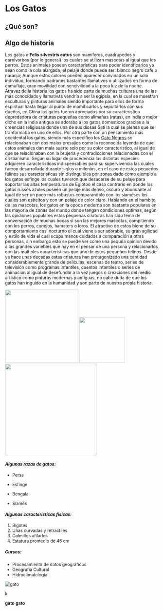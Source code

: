 # **Los Gatos**

## **¿Qué son?**   

## **Algo de historia**

Los gatos o **Felis silvestris catus** son mamiferos, cuadrupedos y carnivorbos (por lo general) los cuales se utilizan mascotas al igual que los perros. Estos animales poseen caracteristicas para poder identificarlos ya sean como la cola alargada, el pelaje donde puede ser: blanco negro cafe o naranja; Aunque estos colores pueden aparecer convinados en un solo individuo, formando padrones bastantes llamativos o utilizados en forma de camuflaje, gran movilidad con sencivilidad a la poca luz de la noche. Atravez de la historia los gatos ha sido parte de muchas culturas una de las más conocidads y llamativas vendría a ser la egipsia, en la cual se muestran esculturas y pinturas animales siendo importante para ellos de forma espiritual hasta llegar al punto de momificarlos y sepultarlos con sus dueños, en China los gatos fueron apreciados por su caracteristica depredadora de criaturas pequeñas como alimañas (ratas), en India o mejor dicho en la india antigua se adoraba a los gatos domesticos gracias a la creencias religiosas donde una de sus diosas Satí la cual se piensa que se tranformaba en uno de ellos.
Por otra parte con un pensamiento más occidental los gatos, siendo más especifico los [Gato Negros](https://cdn.pixabay.com/photo/2023/03/21/08/36/cat-7866716_1280.jpg) se relacionaban con dos malos presajios como la reconocida leyenda de que estos animales dan mala suerte solo por su color caracteristico, al igual de que se relacionaban con la brujeria y contradicciones relacionadas con el cristianismo.
Según su lugar de procedencia las distintas especies adquieren caracteristicas indispensables para su supervivencia las cuales fueron desarrollada durante siglos o milenios, en el caso de estos pequeños felinos sus caracteristicas sin distinguibles por zonas dado como ejemplo a los gatos esfinge los cuales tuvieron que desacerse de su pelaje para soportar las altas temperaturas de Egiptoo el caso contrario en donde los gatos russos azules poseén un pelaje más denso, oscuro y abundante al igual de ser un poco más robustos comparandolo con los siaméses los cuales son esbeltos y con un pelaje de color claro.
Hablando en el hambito de las mascotas, los gatos en la epoca moderna son bastante populares en las mayoria de zonas del mundo donde tengan condiciones optimas, según las opidiones populares estas pequeñas criaturas han sido tema de conversación de muchas bocas si son las mejores mascotas, compitiendo con los perros, conejos, hamsters o loros. El atractivo de estos biene de su comportamiento casi nocturno el cual viene a ser adorable, su gran agilidad y estilo de vida el cual ocupa menos cuidados a comparación a otras personas, sin embargo esto se puede ver como una pequña opinion devido a las grandes variebles que hay en el pensar de una persona y relacionarlos con las multiples caracteristicas que uno de estos pequeños felinos.
Desde ya hace unas decadas estas criaturas han protagonizado una cantidad considerablemente grande de peliculas, escenas de teatro, series de televisión como programas infantiles, cuentos infantiles o series de animación al igual de desefundar a la vez juegos o creaciones del medio artistico como pinturas modernas y antiguas, no cabe duda de que los gatos han inguido en la humanidad y son parte de nuestra propia historia.


         





<img src="https://upload.wikimedia.org/wikipedia/commons/5/50/Sushi_10_meses_wikipedia.JPG" width="240"> <img src="https://upload.wikimedia.org/wikipedia/commons/thumb/4/4d/Cat_November_2010-1a.jpg/449px-Cat_November_2010-1a.jpg" width="150"> <img src="https://upload.wikimedia.org/wikipedia/commons/f/f2/2_week-old_Female_Sphynx_%28Suki%29.jpg" width="300">






 


#### *__Algunas razas de gatos:__*   
- Persa    

- Esfinge    

- Bengala    

- Siamés   




#### *__Algunas caracteristicas fisicas:__*
1. Bigotes
2. Uñas curvadas y retractiles
3. Colmillos afilados   
4. Estatura promedio de 45 cm

 

##### *__Cursos:__*  
- Procesamiento de datos geográficos
- Geográfia Cultural
- Hidroclimatología


![gato](gato)



k

**gato**
__gato__
